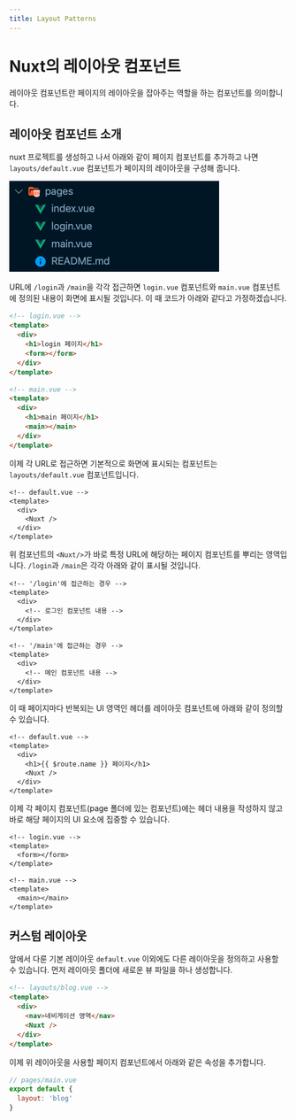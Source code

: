 ```yaml
---
title: Layout Patterns
---
```


# Nuxt의 레이아웃 컴포넌트

레이아웃 컴포넌트란 페이지의 레이아웃을 잡아주는 역할을 하는 컴포넌트를 의미합니다.

## 레이아웃 컴포넌트 소개

nuxt 프로젝트를 생성하고 나서 아래와 같이 페이지 컴포넌트를 추가하고 나면 `layouts/default.vue` 컴포넌트가 페이지의 레이아웃을 구성해 줍니다.

![page-folder](./images/page-folder.png)

URL에 `/login`과 `/main`을 각각 접근하면 `login.vue` 컴포넌트와 `main.vue` 컴포넌트에 정의된 내용이 화면에 표시될 것입니다. 이 때 코드가 아래와 같다고 가정하겠습니다.

```html
<!-- login.vue -->
<template>
  <div>
    <h1>login 페이지</h1>
    <form></form>
  </div>
</template>
```

```html
<!-- main.vue -->
<template>
  <div>
    <h1>main 페이지</h1>
    <main></main>
  </div>
</template>
```

이제 각 URL로 접근하면 기본적으로 화면에 표시되는 컴포넌트는 `layouts/default.vue` 컴포넌트입니다.

```html{4}
<!-- default.vue -->
<template>
  <div>
    <Nuxt />
  </div>
</template>
```

위 컴포넌트의 `<Nuxt/>`가 바로 특정 URL에 해당하는 페이지 컴포넌트를 뿌리는 영역입니다. `/login`과 `/main`은 각각 아래와 같이 표시될 것입니다.

```html{4}
<!-- '/login'에 접근하는 경우 -->
<template>
  <div>
    <!-- 로그인 컴포넌트 내용 -->
  </div>
</template>
```

```html{4}
<!-- '/main'에 접근하는 경우 -->
<template>
  <div>
    <!-- 메인 컴포넌트 내용 -->
  </div>
</template>
```

이 때 페이지마다 반복되는 UI 영역인 헤더를 레이아웃 컴포넌트에 아래와 같이 정의할 수 있습니다.

```html{4}
<!-- default.vue -->
<template>
  <div>
    <h1>{{ $route.name }} 페이지</h1>
    <Nuxt />
  </div>
</template>
```

이제 각 페이지 컴포넌트(page 폴더에 있는 컴포넌트)에는 헤더 내용을 작성하지 않고 바로 해당 페이지의 UI 요소에 집중할 수 있습니다.

```html{3}
<!-- login.vue -->
<template>
  <form></form>
</template>
```

```html{3}
<!-- main.vue -->
<template>
  <main></main>
</template>
```

## 커스텀 레이아웃

앞에서 다룬 기본 레이아웃 `default.vue` 이외에도 다른 레이아웃을 정의하고 사용할 수 있습니다. 먼저 레이아웃 폴더에 새로운 뷰 파일을 하나 생성합니다.

```html
<!-- layouts/blog.vue -->
<template>
  <div>
    <nav>네비게이션 영역</nav>
    <Nuxt />
  </div>
</template>
```

이제 위 레이아웃을 사용할 페이지 컴포넌트에서 아래와 같은 속성을 추가합니다.

```js
// pages/main.vue
export default {
  layout: 'blog'
}
```

<!-- TODO: 다른 내용 먼저 작성 후 이후에 시간 될 때 작성 -->
<!-- ## 에러 페이지 -->

<!-- ## 싱글 페이지 애플리케이션에서의 레이아웃 컴포넌트 패턴

현재 보고 있는 사이트를 예시로 들어보겠습니다. 현재 사이트에서 좌측 메뉴를 선택하면 아래와 같이 본문의 내용만 변경됩니다.

- URL `/components` 로 접근하거나 좌측 `Components` 메뉴를 선택했을 때 화면

![component-menu](./images/comp.png)

- URL `/components-communication` 로 접근하거나 좌측 `Components Communication` 메뉴를 선택했을 때 화면

![component-commu-menu](./images/comp-commu.png)

여기서 만약 레이아웃 컴포넌트를 쓰지 않는다면 현재 사이트가 싱글 페이지 애플리케이션 구조라고 가정했을 때 아래와 같은 컴포넌트 구조를 갖게 될 것입니다.

```html
<template>
  <div>
    <AppHeader></AppHeader>
    <SideMenu></SideMenu>
    <router-view></router-view>
  </div>
</template>
```

메뉴를 클릭할 때마다 주소가 `/components`, `/components-communication` 로 바뀔 것이고 이에 따라 `router-view` 컴포넌트는 각 본문 내용을 담고 있는 컴포넌트를 표시할 것입니다.

이 때 페이지 레이아웃 컴포넌트를 적용한다면 코드 구조는 아래와 같이 변경됩니다. -->


